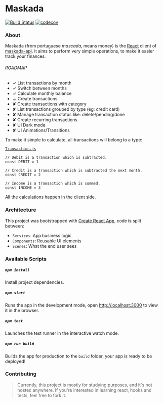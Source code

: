 # Maskada

[![Build Status](https://travis-ci.org/gritt/maskada-fe.svg?branch=master)](https://travis-ci.org/gritt/maskada-fe)
[![codecov](https://codecov.io/gh/gritt/maskada-fe/branch/master/graph/badge.svg)](https://codecov.io/gh/gritt/maskada-fe)

### About

Maskada (from portuguese *mascada*, means money) is the [React](https://reactjs.org) 
client of [maskada-api](https://github.com/gritt/maskada). It aims to perform very simple 
operations, to make it easier track your finances.

###### ROADMAP

- ✓︎ List transactions by month
- ✓︎ Switch between months
- ✓︎ Calculate monthly balance
- ☕︎ Create transactions
- ✘︎︎ Create transactions with category
- ✘ List transactions grouped by type (eg: credit card)
- ✘ Manage transaction status like: delete/pending/done
- ✘ Create recurring transactions
- ✘ UI Dark mode
- ✘ UI Animations/Transitions

To make it simple to calculate, all transactions will belong to a type:

[`Transaction.js`](./src/Services/Transaction.js)
```
// Debit is a transaction which is subtracted.
const DEBIT = 1

// Credit is a transaction which is subtracted the next month.
const CREDIT = 2

// Income is a transaction which is summed.
const INCOME = 3
```

All the calculations happen in the client side.

### Architecture

This project was bootstrapped with [Create React App](https://github.com/facebook/create-react-app),
code is split between: 

- `Services`: App business logic 
- `Components`: Reusable UI elements
- `Scenes`: What the end user sees

### Available Scripts

##### `npm install`

Install project dependencies.

##### `npm start`

Runs the app in the development mode, open [http://localhost:3000](http://localhost:3000) 
to view it in the browser.

##### `npm test`
Launches the test runner in the interactive watch mode.

##### `npm run build`

Builds the app for production to the `build` folder, your app is ready to be deployed!

### Contributing

> Currently, this project is mostly for studying purposes, and it's not hosted anywhere.
> If you're interested in learning react, hooks and tests, feel free to fork it.
